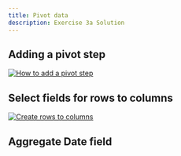 ```yaml
---
title: Pivot data
description: Exercise 3a Solution
---
```

## Adding a pivot step
[![How to add a pivot step](/gifs/3.1.gif)](/gifs/3..1.gif)

## Select fields for rows to columns

[![Create rows to columns](/gifs/3.2.gif)](/gifs/3.2.gif)

## Aggregate Date field